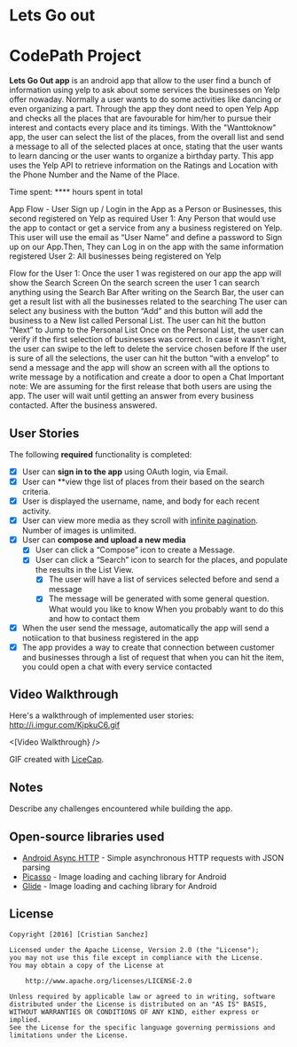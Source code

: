 # Lets Go out
# CodePath Project

**Lets Go Out app** is an android app that allow to the user find a bunch of information using yelp to ask about some services the businesses on Yelp offer nowaday. Normally a user wants to do some activities like dancing or even organizing a part. Through the app they dont need to open Yelp App and checks all the places that are favourable for him/her to pursue their interest and contacts every place and its timings. With the "Wanttoknow" app, the user can select the list of the places, from the overall list and send a message to all of the selected places at once, stating that the user wants to learn dancing or the user wants to organize a birthday party.
This app uses the Yelp API to retrieve information on the Ratings and Location with the Phone Number and the Name of the Place. 

Time spent: **** hours spent in total

App Flow - 
User Sign up / Login in the App as a Person or Businesses, this second registered on Yelp as required
User 1: Any Person that would use the app to contact or get a service from any a business registered on Yelp. This user will use the email as “User Name” and define a password to Sign up on our App.Then, They can Log in on the app with the same information registered
User 2: All businesses being registered on Yelp


Flow for the User 1:
Once the user 1 was registered on our app the app will show the Search Screen
On the search screen the user 1 can search anything using the Search Bar
After writing on the Search Bar, the user can get a result list with all the businesses related to the searching
The user can select any business with the button “Add” and this button will add the business to a New list called Personal List.
The user can hit the button “Next” to Jump to the Personal List
Once on the Personal List, the user can verify if the first selection of businesses was correct. In case it wasn’t right, the user can swipe to the left to delete the service chosen before
If the user is sure of all the selections, the user can hit the button “with a envelop” to send a message and the app will show an screen with all the options to write message by a notification and create a door to open a Chat 
Important note: We are assuming for the first release that both users are using the app. 
The user will wait until getting an answer from every business contacted.
After the business answered.

## User Stories

The following **required** functionality is completed:

* [x]	User can **sign in to the app** using OAuth login, via Email.
* [x]	User can **view thge list of places from their based on the search criteria.
  * [x] User is displayed the username, name, and body for each recent activity.
  * [x] User can view more media as they scroll with [infinite pagination](http://guides.codepath.com/android/Endless-Scrolling-with-AdapterViews-and-RecyclerView). Number of images is unlimited.
* [x] User can **compose and upload a new media**
  * [x] User can click a “Compose” icon to create a Message.
  * [x] User can click a “Search” icon to search for the places, and populate the results in the List View.
	* [x] The user will have a list of services selected before and send a message
	* [x] The message will be generated with some general question. What would you like to know
	When you probably want to do this and how to contact them
* [x] When the user send the message, automatically the app will send a notiication to that business registered in the app
* [x] The app provides a way to create that connection between customer and businesses through a list of request that when you can hit the item, you could open a chat with every service contacted
## Video Walkthrough

Here's a walkthrough of implemented user stories: http://i.imgur.com/KjpkuC6.gif

<[Video Walkthrough} />

GIF created with [LiceCap](http://www.cockos.com/licecap/).

## Notes

Describe any challenges encountered while building the app.

## Open-source libraries used

- [Android Async HTTP](https://github.com/loopj/android-async-http) - Simple asynchronous HTTP requests with JSON parsing
- [Picasso](http://square.github.io/picasso/) - Image loading and caching library for Android
- [Glide](https://github.com/bumptech/glide) - Image loading and caching library for Android

## License

    Copyright [2016] [Cristian Sanchez]

    Licensed under the Apache License, Version 2.0 (the "License");
    you may not use this file except in compliance with the License.
    You may obtain a copy of the License at

        http://www.apache.org/licenses/LICENSE-2.0

    Unless required by applicable law or agreed to in writing, software
    distributed under the License is distributed on an "AS IS" BASIS,
    WITHOUT WARRANTIES OR CONDITIONS OF ANY KIND, either express or implied.
    See the License for the specific language governing permissions and
    limitations under the License.

